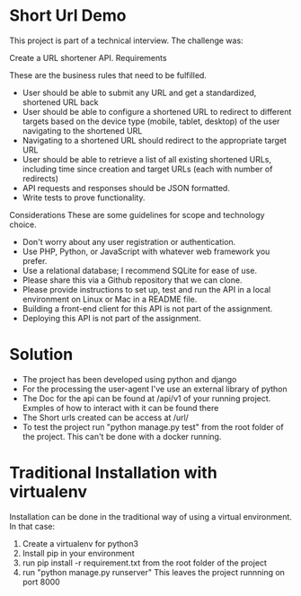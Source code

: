 # Short Url Demo

This project is part of a technical interview. The challenge was:

Create a URL shortener API.
Requirements

These are the business rules that need to be fulfilled.
 - User should be able to submit any URL and get a standardized, shortened URL back
 - User should be able to configure a shortened URL to redirect to different targets based on the device type (mobile, tablet, desktop) of the user navigating to the shortened URL
 - Navigating to a shortened URL should redirect to the appropriate target URL
 - User should be able to retrieve a list of all existing shortened URLs, including time since creation and target URLs (each with number of redirects)
 - API requests and responses should be JSON formatted.
 - Write tests to prove functionality.

Considerations
These are some guidelines for scope and technology choice.

 - Don't worry about any user registration or authentication.
 - Use PHP, Python, or JavaScript with whatever web framework you prefer.
 - Use a relational database; I recommend SQLite for ease of use.
 - Please share this via a Github repository that we can clone.
 - Please provide instructions to set up, test and run the API in a local environment on Linux or Mac in a README file.
 - Building a front-end client for this API is not part of the assignment.
 - Deploying this API is not part of the assignment.


# Solution
 - The project has been developed using python and django
 - For the processing the user-agent I've use an external library of python
 - The Doc for the api can be found at /api/v1 of your running project. Exmples of how to interact with it can be found there
 - The Short urls created can be access at /url/<hash-of-the-url>
 - To test the project run "python manage.py test" from the root folder of the project. This can't be done with a docker running.

# Traditional Installation with virtualenv
 Installation can be done in the traditional way of using a virtual environment. In that case:
  1. Create a virtualenv for python3
  2. Install pip in your environment
  3. run pip install -r requirement.txt from the root folder of the project
  4. run "python manage.py runserver" This leaves the project runnning on port 8000

